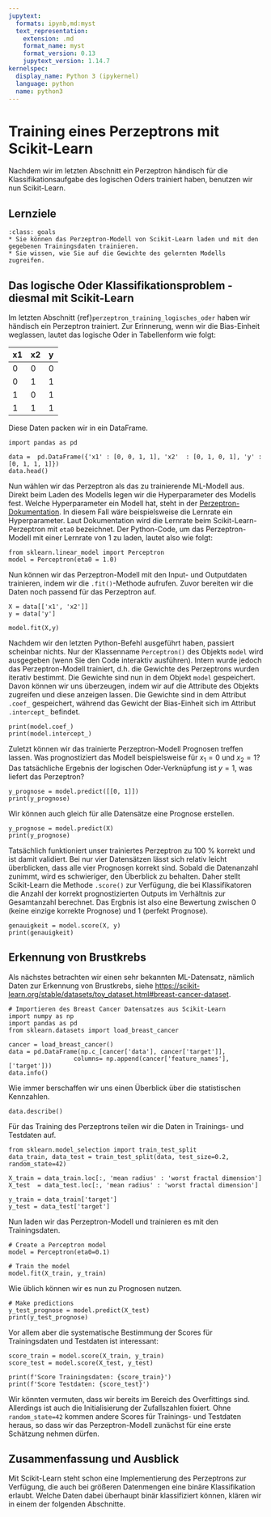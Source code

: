 ```yaml
---
jupytext:
  formats: ipynb,md:myst
  text_representation:
    extension: .md
    format_name: myst
    format_version: 0.13
    jupytext_version: 1.14.7
kernelspec:
  display_name: Python 3 (ipykernel)
  language: python
  name: python3
---
```


# Training eines Perzeptrons mit Scikit-Learn

Nachdem wir im letzten Abschnitt ein Perzeptron händisch für die
Klassifikationsaufgabe des logischen Oders trainiert haben, benutzen wir nun
Scikit-Learn.

## Lernziele

```{admonition} Lernziele
:class: goals
* Sie können das Perzeptron-Modell von Scikit-Learn laden und mit den gegebenen Trainingsdaten trainieren.
* Sie wissen, wie Sie auf die Gewichte des gelernten Modells zugreifen.
```


## Das logische Oder Klassifikationsproblem - diesmal mit Scikit-Learn 

Im letzten Abschnitt {ref}`perzeptron_training_logisches_oder` haben wir
händisch ein Perzeptron trainiert. Zur Erinnerung, wenn wir die Bias-Einheit
weglassen, lautet das logische Oder in Tabellenform wie folgt:

x1 | x2 | y
---|----|---
 0 | 0  | 0
 0 | 1  | 1
 1 | 0  | 1
 1 | 1  | 1

Diese Daten packen wir in ein DataFrame.

```{code-cell} ipython3
import pandas as pd

data =  pd.DataFrame({'x1' : [0, 0, 1, 1], 'x2'  : [0, 1, 0, 1], 'y' : [0, 1, 1, 1]})
data.head()
```

Nun wählen wir das Perzeptron als das zu trainierende ML-Modell aus. Direkt beim
Laden des Modells legen wir die Hyperparameter des Modells fest. Welche
Hyperparameter ein Modell hat, steht in der
[Perzeptron-Dokumentation](https://scikit-learn.org/stable/modules/generated/sklearn.linear_model.Perceptron.html?highlight=perceptron#sklearn.linear_model.Perceptron).
In diesem Fall wäre beispielsweise die Lernrate ein Hyperparameter. Laut
Dokumentation wird die Lernrate beim Scikit-Learn-Perzeptron mit `eta0`
bezeichnet. Der Python-Code, um das Perzeptron-Modell mit einer Lernrate von 1
zu laden, lautet also wie folgt:

```{code-cell} ipython3
from sklearn.linear_model import Perceptron 
model = Perceptron(eta0 = 1.0)
```

Nun können wir das Perzeptron-Modell mit den Input- und Outputdaten trainieren,
indem wir die `.fit()`-Methode aufrufen. Zuvor bereiten wir die Daten noch
passend für das Perzeptron auf.

```{code-cell} ipython3
X = data[['x1', 'x2']]
y = data['y']

model.fit(X,y)
```

Nachdem wir den letzten Python-Befehl ausgeführt haben, passiert scheinbar
nichts. Nur der Klassenname `Perceptron()` des Objekts `model` wird ausgegeben
(wenn Sie den Code interaktiv ausführen). Intern wurde jedoch das
Perzeptron-Modell trainiert, d.h. die Gewichte des Perzeptrons wurden iterativ
bestimmt. Die Gewichte sind nun in dem Objekt `model` gespeichert. Davon können
wir uns überzeugen, indem wir auf die Attribute des Objekts zugreifen und diese
anzeigen lassen. Die Gewichte sind in dem Attribut `.coef_` gespeichert, während
das Gewicht der Bias-Einheit sich im Attribut `.intercept_` befindet.

```{code-cell} ipython3
print(model.coef_)
print(model.intercept_)
```

Zuletzt können wir das trainierte Perzeptron-Modell Prognosen treffen lassen.
Was prognostiziert das Modell beispielsweise für $x_1=0$ und $x_2=1$? Das
tatsächliche Ergebnis der logischen Oder-Verknüpfung ist $y=1$, was liefert das
Perzeptron?

```{code-cell} ipython3
y_prognose = model.predict([[0, 1]])
print(y_prognose)
```

Wir können auch gleich für alle Datensätze eine Prognose erstellen.

```{code-cell} ipython3
y_prognose = model.predict(X)
print(y_prognose)
```

Tatsächlich funktioniert unser trainiertes Perzeptron zu 100 % korrekt und ist
damit validiert. Bei nur vier Datensätzen lässt sich relativ leicht überblicken,
dass alle vier Prognosen korrekt sind. Sobald die Datenanzahl zunimmt, wird es
schwieriger, den Überblick zu behalten. Daher stellt Scikit-Learn die Methode
`.score()` zur Verfügung, die bei Klassifikatoren die Anzahl der korrekt
prognostizierten Outputs im Verhältnis zur Gesamtanzahl berechnet. Das Ergbnis
ist also eine Bewertung zwischen 0 (keine einzige korrekte Prognose) und 1
(perfekt Prognose).

```{code-cell} ipython3
genauigkeit = model.score(X, y)
print(genauigkeit)
```

## Erkennung von Brustkrebs 

Als nächstes betrachten wir einen sehr bekannten ML-Datensatz, nämlich Daten zur
Erkennung von Brustkrebs, siehe
https://scikit-learn.org/stable/datasets/toy_dataset.html#breast-cancer-dataset.

```{code-cell} ipython3
# Importieren des Breast Cancer Datensatzes aus Scikit-Learn
import numpy as np
import pandas as pd
from sklearn.datasets import load_breast_cancer

cancer = load_breast_cancer()
data = pd.DataFrame(np.c_[cancer['data'], cancer['target']],
                  columns= np.append(cancer['feature_names'], ['target']))
data.info()
```

Wie immer berschaffen wir uns einen Überblick über die statistischen Kennzahlen.

```{code-cell} ipython3
data.describe()
```

Für das Training des Perzeptrons teilen wir die Daten in Trainings- und Testdaten auf.

```{code-cell} ipython3
from sklearn.model_selection import train_test_split 
data_train, data_test = train_test_split(data, test_size=0.2, random_state=42)

X_train = data_train.loc[:, 'mean radius' : 'worst fractal dimension']
X_test  = data_test.loc[:, 'mean radius' : 'worst fractal dimension']

y_train = data_train['target']
y_test = data_test['target']
```

Nun laden wir das Perzeptron-Modell und trainieren es mit den Trainingsdaten.

```{code-cell} ipython3
# Create a Perceptron model 
model = Perceptron(eta0=0.1)

# Train the model 
model.fit(X_train, y_train)
```

Wie üblich können wir es nun zu Prognosen nutzen.

```{code-cell} ipython3
# Make predictions 
y_test_prognose = model.predict(X_test) 
print(y_test_prognose)
```

Vor allem aber die systematische Bestimmung der Scores für Trainingsdaten und
Testdaten ist interessant:

```{code-cell} ipython3
score_train = model.score(X_train, y_train)
score_test = model.score(X_test, y_test)

print(f'Score Trainingsdaten: {score_train}')
print(f'Score Testdaten: {score_test}')
```

Wir könnten vermuten, dass wir bereits im Bereich des Overfittings sind.
Allerdings ist auch die Initialisierung der Zufallszahlen fixiert. Ohne
`random_state=42` kommen andere Scores für Trainings- und Testdaten heraus, so
dass wir das Perzeptron-Modell zunächst für eine erste Schätzung nehmen dürfen.


## Zusammenfassung und Ausblick

Mit Scikit-Learn steht schon eine Implementierung des Perzeptrons zur Verfügung,
die auch bei größeren Datenmengen eine binäre Klassifikation erlaubt. Welche
Daten dabei überhaupt binär klassifiziert können, klären wir in einem der
folgenden Abschnitte.
